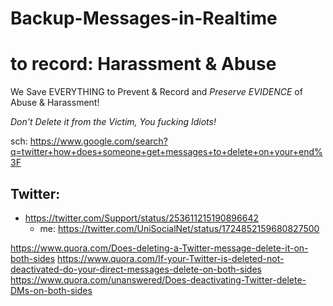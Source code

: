 # Backup-Messages-in-Realtime

# to record: Harassment & Abuse
We Save EVERYTHING to Prevent &amp; Record and *Preserve EVIDENCE* of Abuse & Harassment!

*Don't Delete it from the Victim, You fucking Idiots!*

sch: https://www.google.com/search?q=twitter+how+does+someone+get+messages+to+delete+on+your+end%3F

## Twitter:
- https://twitter.com/Support/status/253611215190896642
  - me: https://twitter.com/UniSocialNet/status/1724852159680827500

https://www.quora.com/Does-deleting-a-Twitter-message-delete-it-on-both-sides https://www.quora.com/If-your-Twitter-is-deleted-not-deactivated-do-your-direct-messages-delete-on-both-sides https://www.quora.com/unanswered/Does-deactivating-Twitter-delete-DMs-on-both-sides

